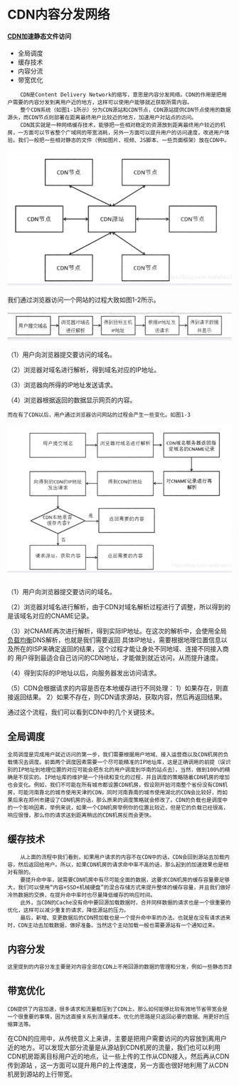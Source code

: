 # CDN内容分发网络

#### [CDN](https://cloud.tencent.com/product/cdn?from=10680)加速静态文件访问

- 全局调度
- 缓存技术
- 内容分流
- 带宽优化

```
	CDN是Content Delivery Network的缩写，意思是内容分发网络。CDN的作用是把用户需要的内容分发到离用户近的地方，这样可以使用户能够就近获取所需内容。
	整个CDN系统（如图1-1所示）分为CDN源站和CDN节点，CDN源站提供CDN节点使用的数据源头，而CDN节点则部署在距离最终用户比较近的地方，加速用户对站点的访问。
	CDN其实就是一种网络缓存技术，能够把一些相对稳定的资源放到距离最终用户较近的机房，一方面可以节省整个广域网的带宽消耗，另外一方面可以提升用户的访问速度，改进用户体验。我们一般把一些相对静态的文件（例如图片、视频、JS脚本、一些页面框架）放在CDN中。
```

![image-20201208095546889](../图片/image-20201208095546889.png)

 我们通过浏览器访问一个网站的过程大致如图1-2所示。

![image-20201208095643872](../图片/image-20201208095643872.png)

 （1）用户向浏览器提交要访问的域名。 

（2）浏览器对域名进行解析，得到域名对应的IP地址。 

（3）浏览器向所得的IP地址发送请求。 

（4）浏览器根据返回的数据显示网页的内容。

```
而在有了CDN以后，用户通过浏览器访问网站的过程会产生一些变化。如图1-3
```

![image-20201208141421024](../图片/image-20201208141421024.png)

（1）用户向浏览器提交要访问的域名。

 （2）浏览器对域名进行解析，由于CDN对域名解析过程进行了调整，所以得到的是该域名对应的CNAME记录。

 （3）对CNAME再次进行解析，得到实际IP地址。在这次的解析中，会使用全局[负载均衡](https://cloud.tencent.com/product/clb?from=10680)DNS解析，也就是我们需要返回 具体IP地址，需要根据地理位置信息以及所在的ISP来确定返回的结果，这个过程才能让身处不同地域、连接不同接入商的 用户得到最适合自己访问的CDN地址，才能做到就近访问，从而提升速度。 

（4）得到实际的IP地址以后，向服务器发出访问请求。

（5）CDN会根据请求的内容是否在本地缓存进行不同处理： 1）如果存在，则直接返回结果。 2）如果不存在，则CDN请求源站，获取内容，然后再返回结果。

通过这个流程，我们可以看到CDN中的几个关键技术。

## 全局调度

```
全局调度是完成用户就近访问的第一步，我们需要根据用户地域、接入运营商以及CDN机房的负载情况去调度。前面两个调度因素需要一个尽可能精准的IP地址库，这是正确调用的前提（误识别的IP地址到地理位置的对应可能会把东北的用户调度到华南的站点去），当然，做到100%的精确是不现实的。IP地址库的维护是一个持续和变化的过程，并且调度的策略随着CDN机房的增加也会变化。例如，我们不可能在所有城市都设置CDN机房，假设刚开始河南整个省份没有CDN机房，可能河南靠北的城市使用天津的CDN，同时河南靠南的城市使用湖北的CDN会比较好，而如果后来在郑州市建设了CDN机房的话，那么原来的调度策略就会修改了。CDN的负载也是调度中的一个影响因素，举例来说，如果一个CDN机房举例你的位置比较近，但是它的负载已经很高，响应很慢，那么你的请求送到距离稍远的CDN机房反而会更快。
```

## 缓存技术

```
	从上面的流程中我们看到，如果用户请求的内容不在CDN中的话，CDN会回到源站去加载内容，然后返回给用户。所以，如果CDN机房的请求命中率不高的话，那么起到的加速效果也是相对有限的。
	要提升命中率，就需要CDN机房中有尽可能全面的数据，这要求CDN机房的缓存容量要足够大，我们可以使用“内容+SSD+机械硬盘”的混合存储方式来提升整体的缓存容量，并且我们做好冷热数据的交换，在提升命中率时也尽量降低缓存的响应时间。
	此外，当CDN的Cache没有命中要回源加载数据时，合并同样数据的请求也是一个很重要的优化，这样可以减少重复的请求，降低源站的压力。
	最后，新增、变更数据后的CDN预加载也是一个提升命中率的办法。也就是在没有请求进来时，CDN主动去加载数据，做好准备。当然这个主动加载一般也需要源站有一个通知过来。
```

## 内容分发

```javascript
这里提到的内容分发主要是对内容全部在CDN上不用回源的数据的管理和分发，例如一些静态页面等。具体做法是在内容管理系统中进行编辑修改后，通过分发系统分发到各个CDN的节点上。分发的效率以及对分发文件一致性、正确性的校验是需要关注的点。
```

## 带宽优化

```
CDN提供了内容加速，很多请求和流量都压到了CDN上，那么如何能够比较有效地节省带宽会是一个很重要的事情，因为这直接关系到流量成本。优化的思路是只返回必要的数据、用更好的压缩算法等。
```

在CDN的应用中，从传统意义上来讲，主要是把用户需要访问的内容放到离用户近的地方。可以发现大部分流量是从源站到CDN机房的流量，我们也可以利用CDN机房距离目标用户近的地点，让一些上传的工作从CDN接入，然后再从CDN传到源站 ，这一方面可以提升用户的上传速度，另一方面也很好地利用了从CDN机房到源站的上行带宽。